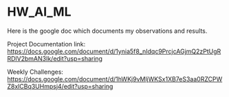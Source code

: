 # HW_AI_ML
Here is the google doc which documents my observations and results.

Project Documentation link: https://docs.google.com/document/d/1ynia5f8_nIdqc9PrcjcAGjmQ2zPtUgRRDlV2bmAN3Ik/edit?usp=sharing

Weekly Challenges: https://docs.google.com/document/d/1hWKj9vMljWKSx1XB7eS3aa0RZCPWZ8xlCBq3UHmpsj4/edit?usp=sharing
